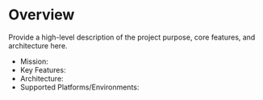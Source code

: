 # Overview

Provide a high-level description of the project purpose, core features, and architecture here.

- Mission: <describe what the project solves>
- Key Features: <bulleted list>
- Architecture: <diagram or brief description>
- Supported Platforms/Environments: <list>